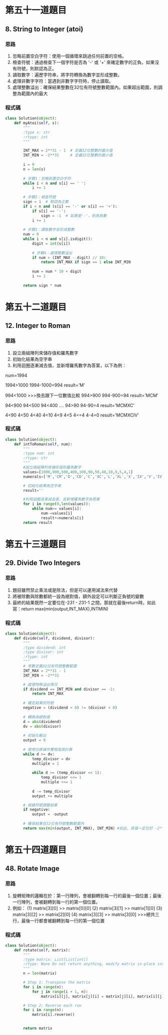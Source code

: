 # 第五十一道題目

## 8. String to Integer (atoi)

### 思路
1. 忽略前置空白字符：使用一個循環來跳過任何前置的空格。
2. 檢查符號：通過檢查下一個字符是否為 '-' 或 '+' 來確定數字的正負。如果沒有符號，則默認為正。
3. 讀取數字：遍歷字符串，將字符轉換為數字並形成整數。
4. 處理非數字字符：當遇到非數字字符時，停止讀取。
5. 處理整數溢出：確保結果整數在32位有符號整數範圍內。如果超出範圍，則調整為範圍內的最大

### 程式碼

```python
class Solution(object):
    def myAtoi(self, s):
        """
        :type s: str
        :rtype: int
        """

        INT_MAX = 2**31 - 1  # 定義32位整數的最大值
        INT_MIN = -2**31     # 定義32位整數的最小值
    
        i = 0
        n = len(s)
        
        # 步驟1：忽略前置空白字符
        while i < n and s[i] == ' ':
            i += 1
        
        # 步驟2：檢查符號
        sign = 1  # 默認為正數
        if i < n and (s[i] == '-' or s[i] == '+'):
            if s[i] == '-':
                sign = -1  # 如果是'-'，則為負數
            i += 1
        
        # 步驟3：讀取數字並形成整數
        num = 0
        while i < n and s[i].isdigit():
            digit = int(s[i])
            
            # 步驟4：處理整數溢出
            if num > (INT_MAX - digit) // 10:
                return INT_MAX if sign == 1 else INT_MIN
            
            num = num * 10 + digit
            i += 1
        
        return sign * num
```

# 第五十二道題目

## 12. Integer to Roman

### 思路
1. 設立兩組陣列來儲存值和羅馬數字
2. 初始化結果為空字串
3. 利用迴圈逐漸減去值，並新增羅馬數字為答案，以下為例：

num=1994

1994>1000
1994-1000=994
result='M'

994<1000 >>>換去跟下一位數值比較
994>900 
994-900=94
result='MCM'

94<900
94<500
94<400
....
94>90
94-90=4
result='MCMXC'

4<90
4<50
4<40
4<10
4<9
4<5
4==4
4-4=0
result='MCMXCIV'
### 程式碼

```python
class Solution(object):
    def intToRoman(self, num):
        """
        :type num: int
        :rtype: str
        """
        #設立兩組陣列來儲存值和羅馬數字
        values=[1000,900,500,400,100,90,50,40,10,9,5,4,1]
        numerals=['M','CM','D','CD','C','XC','L','XL','X','IX','V','IV','I']

        # 初始化結果為空字串
        result=''

        #利用迴圈逐漸減去值，並新增羅馬數字為答案
        for i in range(0,len(values)):
            while num>= values[i]:
                num-=values[i]
                result+=numerals[i]
        return result
```

# 第五十三道題目

## 29. Divide Two Integers

### 思路
1. 題目雖然禁止乘法或是除法，但是可以運用減法來代替
2. 將被除數與除數都統一設為絕對值，額外設定可以判斷正負號的變數
3. 最終的結果既然一定要位在-2*31 - 2*31-1 之間，那就在最後return時，如此寫：return max(min(output,INT_MAX),INTMIN)
### 程式碼

```python
class Solution(object):
    def divide(self, dividend, divisor):
        """
        :type dividend: int
        :type divisor: int
        :rtype: int
        """
        # 常數定義32位有符號整數範圍
        INT_MAX = 2**31 - 1
        INT_MIN = -2**31

        # 處理特殊溢出情況
        if dividend == INT_MIN and divisor == -1:
            return INT_MAX
        
        # 確定結果的符號
        negative = (dividend < 0) != (divisor < 0)
        
        # 轉換為絕對值
        d = abs(dividend)
        dv = abs(divisor)
        
        # 初始化輸出
        output = 0
        
        # 使用位移操作實現高效計算
        while d >= dv:
            temp_divisor = dv
            multiple = 1
            
            while d >= (temp_divisor << 1):
                temp_divisor <<= 1
                multiple <<= 1
            
            d -= temp_divisor
            output += multiple

        # 根據符號調整結果
        if negative:
            output = -output
        
        # 確保結果在32位有符號整數範圍內
        return max(min(output, INT_MAX), INT_MIN) #如此，其值一定位於 -2**31 - 2*31-1 的範圍之內
```
# 第五十四道題目

## 48. Rotate Image

### 思路
1. 旋轉矩陣的邏輯在於：第一行陣列，會被翻轉到每一行的最後一個位置；最後一行陣列，會被翻轉到每一行的第一個位置。
2. 例如：
(1) matrix[3][0] >> matrix[0][0]
(2) matrix[3][1] >> matrix[1][0]
(3) matrix[3][2] >> matrix[2][0]
(4) matrix[3][3] >> matrix[3][0] >>>總共三行，最後一行都會被翻轉到每一行的第一個位置

### 程式碼

```python
class Solution(object):
    def rotate(self, matrix):
        """
        :type matrix: List[List[int]]
        :rtype: None Do not return anything, modify matrix in-place instead.
        """
        n = len(matrix)

        # Step 1: Transpose the matrix
        for i in range(n):
            for j in range(i + 1, n):
                matrix[i][j], matrix[j][i] = matrix[j][i], matrix[i][j]

        # Step 2: Reverse each row
        for i in range(n):
            matrix[i].reverse()

        
        return matrix
```